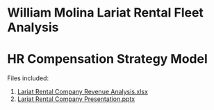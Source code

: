 # William Molina Lariat Rental Fleet Analysis
<h1>HR Compensation Strategy Model</h1>

Files included:
1. <a href="https://github.com/wlmolina/wmolina-Rental-Fleet-Analysis/blob/master/Lariat-Profiltability-Analysis-TB.xlsx">Lariat Rental Company Revenue Analysis.xlsx</a>
2. <a href="https://github.com/wlmolina/wmolina-Rental-Fleet-Analysis/blob/master/Lariat-Presentation_REV1.pptx">Lariat Rental Company Presentation.pptx<a/>
